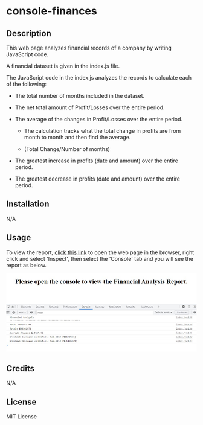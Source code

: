 # console-finances

## Description

This web page analyzes financial records of a company by writing JavaScript code.

A financial dataset is given in the index.js file.

The JavaScript code in the index.js analyzes the records to calculate each of the following:

* The total number of months included in the dataset.

* The net total amount of Profit/Losses over the entire period.

* The average of the changes in Profit/Losses over the entire period.

  - The calculation tracks what the total change in profits are from month to month and then find the average. 
  
  - (Total Change/Number of months)

* The greatest increase in profits (date and amount) over the entire period.

* The greatest decrease in profits (date and amount) over the entire period.

## Installation

N/A

## Usage

To view the report, [click this link](https://edithlinpy.github.io/console-finances/) to open the web page in the browser, right click and select 'Inspect', then select the 'Console' tab and you will see the report as below.

![Financial Analysis Report](https://github.com/edithlinpy/console-finances/blob/main/images/output.jpg?raw=true)


## Credits

N/A

## License

MIT License

